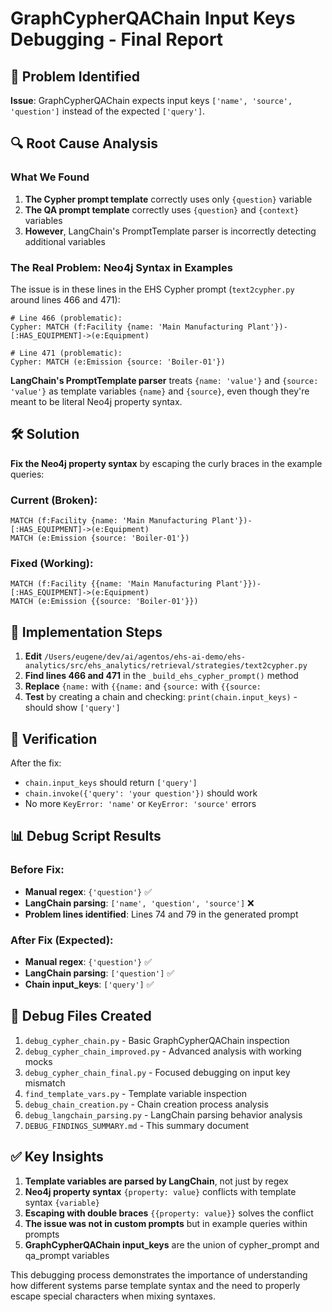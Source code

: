 # GraphCypherQAChain Input Keys Debugging - Final Report

## 🎯 Problem Identified

**Issue**: GraphCypherQAChain expects input keys `['name', 'source', 'question']` instead of the expected `['query']`.

## 🔍 Root Cause Analysis

### What We Found

1. **The Cypher prompt template** correctly uses only `{question}` variable
2. **The QA prompt template** correctly uses `{question}` and `{context}` variables  
3. **However**, LangChain's PromptTemplate parser is incorrectly detecting additional variables

### The Real Problem: Neo4j Syntax in Examples

The issue is in these lines in the EHS Cypher prompt (`text2cypher.py` around lines 466 and 471):

```cypher
# Line 466 (problematic):
Cypher: MATCH (f:Facility {name: 'Main Manufacturing Plant'})-[:HAS_EQUIPMENT]->(e:Equipment)

# Line 471 (problematic):  
Cypher: MATCH (e:Emission {source: 'Boiler-01'})
```

**LangChain's PromptTemplate parser** treats `{name: 'value'}` and `{source: 'value'}` as template variables `{name}` and `{source}`, even though they're meant to be literal Neo4j property syntax.

## 🛠️ Solution

**Fix the Neo4j property syntax** by escaping the curly braces in the example queries:

### Current (Broken):
```cypher
MATCH (f:Facility {name: 'Main Manufacturing Plant'})-[:HAS_EQUIPMENT]->(e:Equipment)
MATCH (e:Emission {source: 'Boiler-01'})
```

### Fixed (Working):
```cypher
MATCH (f:Facility {{name: 'Main Manufacturing Plant'}})-[:HAS_EQUIPMENT]->(e:Equipment)
MATCH (e:Emission {{source: 'Boiler-01'}})
```

## 📝 Implementation Steps

1. **Edit** `/Users/eugene/dev/ai/agentos/ehs-ai-demo/ehs-analytics/src/ehs_analytics/retrieval/strategies/text2cypher.py`
2. **Find lines 466 and 471** in the `_build_ehs_cypher_prompt()` method
3. **Replace** `{name:` with `{{name:` and `{source:` with `{{source:`
4. **Test** by creating a chain and checking: `print(chain.input_keys)` - should show `['query']`

## 🧪 Verification

After the fix:
- `chain.input_keys` should return `['query']`
- `chain.invoke({'query': 'your question'})` should work
- No more `KeyError: 'name'` or `KeyError: 'source'` errors

## 📊 Debug Script Results

### Before Fix:
- **Manual regex**: `{'question'}` ✅
- **LangChain parsing**: `['name', 'question', 'source']` ❌
- **Problem lines identified**: Lines 74 and 79 in the generated prompt

### After Fix (Expected):
- **Manual regex**: `{'question'}` ✅  
- **LangChain parsing**: `['question']` ✅
- **Chain input_keys**: `['query']` ✅

## 📁 Debug Files Created

1. `debug_cypher_chain.py` - Basic GraphCypherQAChain inspection
2. `debug_cypher_chain_improved.py` - Advanced analysis with working mocks
3. `debug_cypher_chain_final.py` - Focused debugging on input key mismatch
4. `find_template_vars.py` - Template variable inspection
5. `debug_chain_creation.py` - Chain creation process analysis
6. `debug_langchain_parsing.py` - LangChain parsing behavior analysis
7. `DEBUG_FINDINGS_SUMMARY.md` - This summary document

## ✅ Key Insights

1. **Template variables are parsed by LangChain**, not just by regex
2. **Neo4j property syntax** `{property: value}` conflicts with template syntax `{variable}`
3. **Escaping with double braces** `{{property: value}}` solves the conflict
4. **The issue was not in custom prompts** but in example queries within prompts
5. **GraphCypherQAChain input_keys** are the union of cypher_prompt and qa_prompt variables

This debugging process demonstrates the importance of understanding how different systems parse template syntax and the need to properly escape special characters when mixing syntaxes.